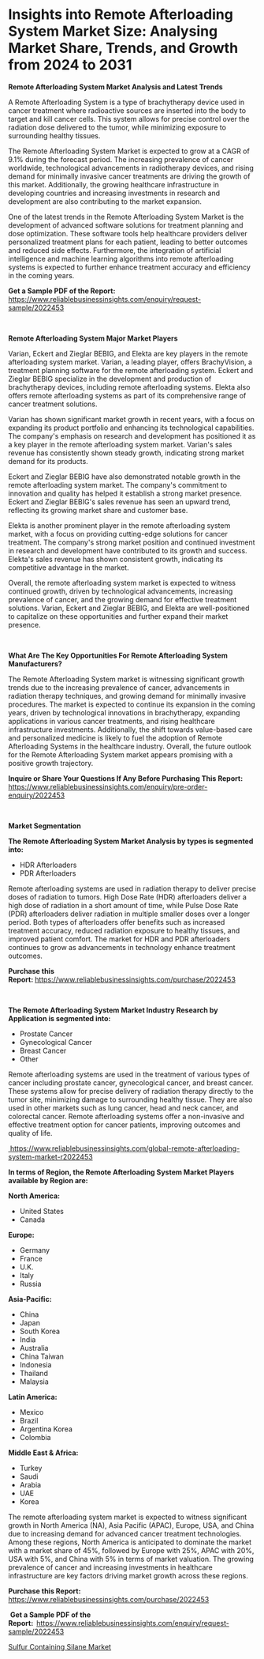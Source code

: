 <p><h1>Insights into Remote Afterloading System Market Size: Analysing Market Share, Trends, and Growth from 2024 to 2031</h1></p><p><strong>Remote Afterloading System Market Analysis and Latest Trends</strong></p>
<p><p>A Remote Afterloading System is a type of brachytherapy device used in cancer treatment where radioactive sources are inserted into the body to target and kill cancer cells. This system allows for precise control over the radiation dose delivered to the tumor, while minimizing exposure to surrounding healthy tissues.</p><p>The Remote Afterloading System Market is expected to grow at a CAGR of 9.1% during the forecast period. The increasing prevalence of cancer worldwide, technological advancements in radiotherapy devices, and rising demand for minimally invasive cancer treatments are driving the growth of this market. Additionally, the growing healthcare infrastructure in developing countries and increasing investments in research and development are also contributing to the market expansion.</p><p>One of the latest trends in the Remote Afterloading System Market is the development of advanced software solutions for treatment planning and dose optimization. These software tools help healthcare providers deliver personalized treatment plans for each patient, leading to better outcomes and reduced side effects. Furthermore, the integration of artificial intelligence and machine learning algorithms into remote afterloading systems is expected to further enhance treatment accuracy and efficiency in the coming years.</p></p>
<p><strong>Get a Sample PDF of the Report:&nbsp;</strong> <a href="https://www.reliablebusinessinsights.com/enquiry/request-sample/2022453">https://www.reliablebusinessinsights.com/enquiry/request-sample/2022453</a></p>
<p>&nbsp;</p>
<p><strong>Remote Afterloading System Major Market Players</strong></p>
<p><p>Varian, Eckert and Zieglar BEBIG, and Elekta are key players in the remote afterloading system market. Varian, a leading player, offers BrachyVision, a treatment planning software for the remote afterloading system. Eckert and Zieglar BEBIG specialize in the development and production of brachytherapy devices, including remote afterloading systems. Elekta also offers remote afterloading systems as part of its comprehensive range of cancer treatment solutions.</p><p>Varian has shown significant market growth in recent years, with a focus on expanding its product portfolio and enhancing its technological capabilities. The company's emphasis on research and development has positioned it as a key player in the remote afterloading system market. Varian's sales revenue has consistently shown steady growth, indicating strong market demand for its products.</p><p>Eckert and Zieglar BEBIG have also demonstrated notable growth in the remote afterloading system market. The company's commitment to innovation and quality has helped it establish a strong market presence. Eckert and Zieglar BEBIG's sales revenue has seen an upward trend, reflecting its growing market share and customer base.</p><p>Elekta is another prominent player in the remote afterloading system market, with a focus on providing cutting-edge solutions for cancer treatment. The company's strong market position and continued investment in research and development have contributed to its growth and success. Elekta's sales revenue has shown consistent growth, indicating its competitive advantage in the market.</p><p>Overall, the remote afterloading system market is expected to witness continued growth, driven by technological advancements, increasing prevalence of cancer, and the growing demand for effective treatment solutions. Varian, Eckert and Zieglar BEBIG, and Elekta are well-positioned to capitalize on these opportunities and further expand their market presence.</p></p>
<p>&nbsp;</p>
<p><strong>What Are The Key Opportunities For Remote Afterloading System Manufacturers?</strong></p>
<p><p>The Remote Afterloading System market is witnessing significant growth trends due to the increasing prevalence of cancer, advancements in radiation therapy techniques, and growing demand for minimally invasive procedures. The market is expected to continue its expansion in the coming years, driven by technological innovations in brachytherapy, expanding applications in various cancer treatments, and rising healthcare infrastructure investments. Additionally, the shift towards value-based care and personalized medicine is likely to fuel the adoption of Remote Afterloading Systems in the healthcare industry. Overall, the future outlook for the Remote Afterloading System market appears promising with a positive growth trajectory.</p></p>
<p><strong>Inquire or Share Your Questions If Any Before Purchasing This Report:</strong> <a href="https://www.reliablebusinessinsights.com/enquiry/pre-order-enquiry/2022453">https://www.reliablebusinessinsights.com/enquiry/pre-order-enquiry/2022453</a></p>
<p>&nbsp;</p>
<p><strong>Market Segmentation</strong></p>
<p><strong>The Remote Afterloading System Market Analysis by types is segmented into:</strong></p>
<p><ul><li>HDR Afterloaders</li><li>PDR Afterloaders</li></ul></p>
<p><p>Remote afterloading systems are used in radiation therapy to deliver precise doses of radiation to tumors. High Dose Rate (HDR) afterloaders deliver a high dose of radiation in a short amount of time, while Pulse Dose Rate (PDR) afterloaders deliver radiation in multiple smaller doses over a longer period. Both types of afterloaders offer benefits such as increased treatment accuracy, reduced radiation exposure to healthy tissues, and improved patient comfort. The market for HDR and PDR afterloaders continues to grow as advancements in technology enhance treatment outcomes.</p></p>
<p><strong>Purchase this Report:&nbsp;</strong><a href="https://www.reliablebusinessinsights.com/purchase/2022453">https://www.reliablebusinessinsights.com/purchase/2022453</a></p>
<p>&nbsp;</p>
<p><strong>The Remote Afterloading System Market Industry Research by Application is segmented into:</strong></p>
<p><ul><li>Prostate Cancer</li><li>Gynecological Cancer</li><li>Breast Cancer</li><li>Other</li></ul></p>
<p><p>Remote afterloading systems are used in the treatment of various types of cancer including prostate cancer, gynecological cancer, and breast cancer. These systems allow for precise delivery of radiation therapy directly to the tumor site, minimizing damage to surrounding healthy tissue. They are also used in other markets such as lung cancer, head and neck cancer, and colorectal cancer. Remote afterloading systems offer a non-invasive and effective treatment option for cancer patients, improving outcomes and quality of life.</p></p>
<p><a href="https://www.reliablebusinessinsights.com/global-remote-afterloading-system-market-r2022453">&nbsp;https://www.reliablebusinessinsights.com/global-remote-afterloading-system-market-r2022453</a></p>
<p><strong>In terms of Region, the Remote Afterloading System Market Players available by Region are:</strong></p>
<p>
    <p> <strong> North America: </strong>
        <ul>
            <li>United States</li>
            <li>Canada</li>
        </ul>
        </p> 
    <p> <strong> Europe: </strong>
        <ul>
            <li>Germany</li>
            <li>France</li>
            <li>U.K.</li>
            <li>Italy</li>
            <li>Russia</li>
        </ul>
        </p> 
    <p> <strong> Asia-Pacific: </strong>
        <ul>
            <li>China</li>
            <li>Japan</li>
            <li>South Korea</li>
            <li>India</li>
            <li>Australia</li>
            <li>China Taiwan</li>
            <li>Indonesia</li>
            <li>Thailand</li>
            <li>Malaysia</li>
        </ul>
        </p> 
    <p> <strong> Latin America: </strong>
        <ul>
            <li>Mexico</li>
            <li>Brazil</li>
            <li>Argentina Korea</li>
            <li>Colombia</li>
        </ul>
        </p> 
    <p> <strong> Middle East & Africa: </strong>
        <ul>
            <li>Turkey</li>
            <li>Saudi</li>
            <li>Arabia</li>
            <li>UAE</li>
            <li>Korea</li>
        </ul>
    </p>
    </p>
<p><p>The remote afterloading system market is expected to witness significant growth in North America (NA), Asia Pacific (APAC), Europe, USA, and China due to increasing demand for advanced cancer treatment technologies. Among these regions, North America is anticipated to dominate the market with a market share of 45%, followed by Europe with 25%, APAC with 20%, USA with 5%, and China with 5% in terms of market valuation. The growing prevalence of cancer and increasing investments in healthcare infrastructure are key factors driving market growth across these regions.</p></p>
<p><strong>Purchase this Report: </strong><a href="https://www.reliablebusinessinsights.com/purchase/2022453">https://www.reliablebusinessinsights.com/purchase/2022453</a></p>
<p>&nbsp;<strong>Get a Sample PDF of the Report:&nbsp;&nbsp;</strong><a href="https://www.reliablebusinessinsights.com/enquiry/request-sample/2022453">https://www.reliablebusinessinsights.com/enquiry/request-sample/2022453</a></p>
<p><strong></strong></p>
<p><p><a href="https://github.com/AllisonKreiger/Market-Research-Report-List-1/blob/main/sulfur-containing-silane-market.md">Sulfur Containing Silane Market</a></p></p>